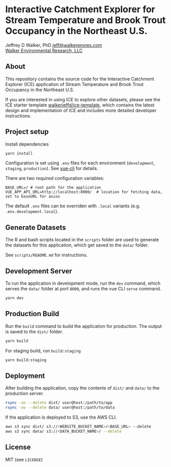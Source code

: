 # Interactive Catchment Explorer for Stream Temperature and Brook Trout Occupancy in the Northeast U.S.

Jeffrey D Walker, PhD <jeff@walkerenvres.com>  
[Walker Environmental Research, LLC](https://walkerenvres.com)

## About

This repository contains the source code for the Interactive Catchment Explorer (ICE) application of Stream Temperature and Brook Trout Occupancy in the Northeast U.S.

If you are interested in using ICE to explore other datasets, please see the ICE starter template [walkerjeffd/ice-template](https://github.com/walkerjeffd/ice-template), which contains the latest design and implementation of ICE and includes more detailed developer instructions.

## Project setup

Install dependencies

```sh
yarn install
```

Configuration is set using `.env` files for each environment (`development`, `staging`, `production`). See [vue-cli](https://cli.vuejs.org/guide/mode-and-env.html) for details.

There are two required configuration variables:

```
BASE_URL=/ # root path for the application
VUE_APP_API_URL=http://localhost:8000/  # location for fetching data, set to baseURL for axios
```

The default `.env` files can be overriden with `.local` variants (e.g. `.env.development.local`).

## Generate Datasets

The R and bash scripts located in the `scripts` folder are used to generate the datasets for this application, which get saved to the `data/` folder.

See `scripts/README.md` for instructions.

## Development Server

To run the application in development mode, run the `dev` command, which serves the `data/` folder at port `8000`, and runs the vue CLI `serve` command.

```sh
yarn dev
```

## Production Build

Run the `build` command to build the application for production. The output is saved to the `dist/` folder.

```sh
yarn build
```

For staging build, run `build:staging`

```sh
yarn build:staging
```

## Deployment

After building the application, copy the contents of `dist/` and `data/` to the production server.

```sh
rsync -av --delete dist/ user@host:/path/to/app
rsync -av --delete data/ user@host:/path/to/data
```

If the application is deployed to S3, use the AWS CLI.

```sh
aws s3 sync dist/ s3://<WEBSITE_BUCKET_NAME>/<BASE_URL> --delete
aws s3 sync data/ s3://<DATA_BUCKET_NAME>/ --delete
```

## License

MIT (see `LICENSE`)
